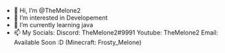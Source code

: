 - 👋 Hi, I’m @TheMelone2
- 👀 I’m interested in Developement
- 🌱 I’m currently learning java
- 📫 My Socials:
      Discord: TheMelone2#9991
      Youtube: TheMelone2
      Email: Available Soon :D
      (Minecraft: Frosty_Melone)

<!---
TheMelone2/TheMelone2 is a ✨ special ✨ repository because its `README.md` (this file) appears on your GitHub profile.
You can click the Preview link to take a look at your changes.
--->
